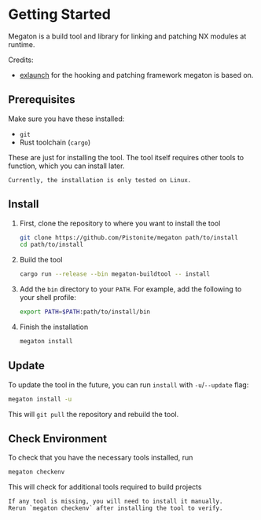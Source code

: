 # Getting Started

Megaton is a build tool and library for linking and patching NX modules 
at runtime.

Credits:
- [exlaunch](https://github.com/shadowninja108/exlaunch) for the hooking and patching framework
  megaton is based on.

## Prerequisites
Make sure you have these installed:
- `git`
- Rust toolchain (`cargo`)

These are just for installing the tool. The tool itself requires
other tools to function, which you can install later.

```admonish warning
Currently, the installation is only tested on Linux.
```

## Install
1. First, clone the repository to where you want to install the tool
    ```bash
    git clone https://github.com/Pistonite/megaton path/to/install
    cd path/to/install
    ```
2. Build the tool
    ```bash
    cargo run --release --bin megaton-buildtool -- install
    ```
3. Add the `bin` directory to your `PATH`. For example, add the following to your shell profile:
    ```bash
    export PATH=$PATH:path/to/install/bin
    ```
4. Finish the installation
    ```bash
    megaton install
    ```

## Update
To update the tool in the future, you can run `install` with `-u`/`--update` flag:
```bash
megaton install -u
```
This will `git pull` the repository and rebuild the tool.

## Check Environment
To check that you have the necessary tools installed, run
```bash
megaton checkenv
```
This will check for additional tools required to build projects

```admonish warning
If any tool is missing, you will need to install it manually.
Rerun `megaton checkenv` after installing the tool to verify.
```

